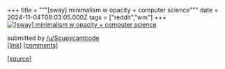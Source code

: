 +++
title = """[sway] minimalism w opacity + computer science"""
date = 2024-11-04T08:03:05.000Z
tags = ["reddit","wm"]
+++
[![[sway] minimalism w opacity + computer science ](https://a.thumbs.redditmedia.com/6zbgLkdBTr0GLreP0y5IYHRjJlbBnyyoK30zTdiCi84.jpg "[sway] minimalism w opacity + computer science ")](https://www.reddit.com/r/unixporn/comments/1gj9aii/sway_minimalism_w_opacity_computer_science/)

submitted by [/u/Soupycantcode](https://www.reddit.com/user/Soupycantcode)  
[\[link\]](https://www.reddit.com/gallery/1gj9aii) [\[comments\]](https://www.reddit.com/r/unixporn/comments/1gj9aii/sway_minimalism_w_opacity_computer_science/)

[[source]](https://www.reddit.com/r/unixporn/comments/1gj9aii/sway_minimalism_w_opacity_computer_science/)

